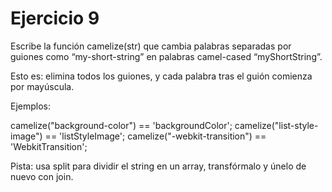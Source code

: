 <h1>Ejercicio 9</h1>
<p>Escribe la función camelize(str) que cambia palabras separadas por guiones como “my-short-string” en palabras camel-cased “myShortString”.</p>
<p>Esto es: elimina todos los guiones, y cada palabra tras el guión comienza por mayúscula.</p>
<p>Ejemplos:</p>
    camelize("background-color") == 'backgroundColor';
    camelize("list-style-image") == 'listStyleImage';
    camelize("-webkit-transition") == 'WebkitTransition';
<p>Pista: usa split para dividir el string en un array, transfórmalo y únelo de nuevo con join.</p>